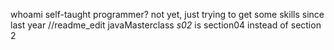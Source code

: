 whoami
self-taught programmer? not yet, just trying to get some skills since last year
//readme_edit
javaMasterclass *s02* is section04 instead of section 2
